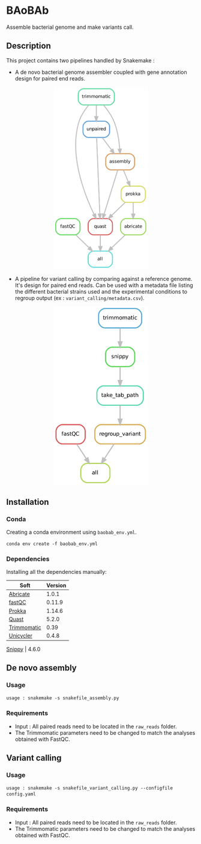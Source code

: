 # BAoBAb
Assemble bacterial genome and make variants call.

## Description

This project contains two pipelines handled by Snakemake :
* A de novo bacterial genome assembler coupled with gene annotation design for paired end reads.

<p align="center"><img src="genome_assembly/rulegraph_pipeline_assembly.png" alt="pipeline for de novo assembly" width="250"></p>

* A pipeline for variant calling by comparing against a reference genome. It's design for paired end reads. Can be used with a metadata file listing the different bacterial strains used and the experimental conditions to regroup output (ex : `variant_calling/metadata.csv`).

<p align="center"><img src="variant_calling/rulegraph_pipeline_variant_calling.png" alt="pipeline for variant calling" width="250"></p>

## Installation

### Conda

Creating a conda environment using `baobab_env.yml`.

```
conda env create -f baobab_env.yml
```

### Dependencies

Installing all the dependencies manually:

Soft|Version
---------|------------
[Abricate](https://github.com/tseemann/abricate) | 1.0.1
[fastQC](https://www.bioinformatics.babraham.ac.uk/projects/fastqc/) | 0.11.9
[Prokka](https://github.com/tseemann/prokka) | 1.14.6
[Quast](https://quast.sourceforge.net/) | 5.2.0
[Trimmomatic](http://www.usadellab.org/cms/?page=trimmomatic) | 0.39
[Unicycler](https://github.com/rrwick/Unicycler) | 0.4.8

[Snippy](https://github.com/tseemann/snippy) | 4.6.0

## De novo assembly

### Usage

```
usage : snakemake -s snakefile_assembly.py
```

### Requirements

* Input : All paired reads need to be located in the `raw_reads` folder.
* The Trimmomatic parameters need to be changed to match the analyses obtained with FastQC.

## Variant calling

### Usage

```
usage : snakemake -s snakefile_variant_calling.py --configfile config.yaml
```

### Requirements

* Input : All paired reads need to be located in the `raw_reads` folder.
* The Trimmomatic parameters need to be changed to match the analyses obtained with FastQC.
